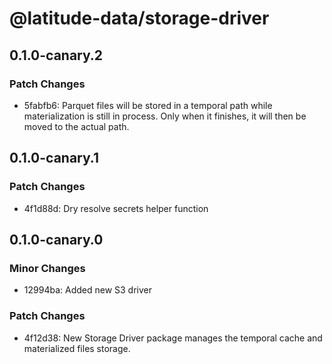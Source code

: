 # @latitude-data/storage-driver

## 0.1.0-canary.2

### Patch Changes

- 5fabfb6: Parquet files will be stored in a temporal path while materialization is still in process. Only when it finishes, it will then be moved to the actual path.

## 0.1.0-canary.1

### Patch Changes

- 4f1d88d: Dry resolve secrets helper function

## 0.1.0-canary.0

### Minor Changes

- 12994ba: Added new S3 driver

### Patch Changes

- 4f12d38: New Storage Driver package manages the temporal cache and materialized files storage.
